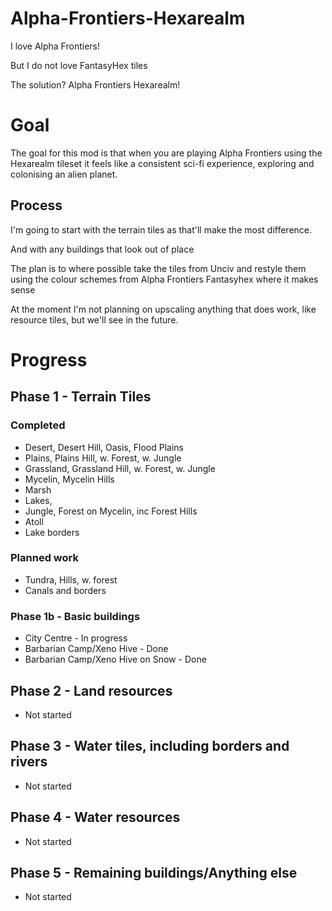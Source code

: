 # Alpha-Frontiers-Hexarealm

I love Alpha Frontiers!

But I do not love FantasyHex tiles

The solution? Alpha Frontiers Hexarealm!

# Goal
The goal for this mod is that when you are playing Alpha Frontiers using the Hexarealm tileset it feels like a consistent sci-fi experience, exploring and colonising an alien planet.

## Process
I'm going to start with the terrain tiles as that'll make the most difference. 

And with any buildings that look out of place

The plan is to where possible take the tiles from Unciv and restyle them using the colour schemes from Alpha Frontiers Fantasyhex where it makes sense

At the moment I'm not planning on upscaling anything that does work, like resource tiles, but we'll see in the future.

# Progress 
## Phase 1 - Terrain Tiles
### Completed
- Desert, Desert Hill, Oasis, Flood Plains
- Plains, Plains Hill, w. Forest, w. Jungle
- Grassland, Grassland Hill, w. Forest, w. Jungle
- Mycelin, Mycelin Hills
- Marsh
- Lakes, 
- Jungle, Forest on Mycelin, inc Forest Hills
- Atoll
- Lake borders

### Planned work

- Tundra, Hills, w. forest
- Canals and borders

### Phase 1b - Basic buildings
- City Centre - In progress
- Barbarian Camp/Xeno Hive - Done
- Barbarian Camp/Xeno Hive on Snow - Done

## Phase 2 - Land resources
- Not started

## Phase 3 - Water tiles, including borders and rivers
- Not started

## Phase 4 - Water resources
- Not started

## Phase 5 - Remaining buildings/Anything else
- Not started
